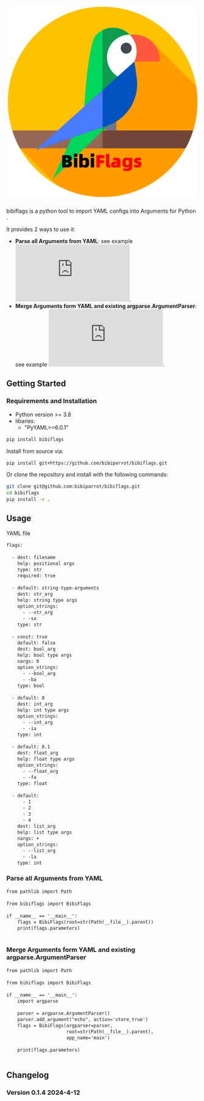 ![bibiflags](https://github.com/bibiparrot/bibiflags/blob/main/docs/source/_static/bibiflags.png)
===

bibiflags is a python tool to import YAML configs into Arguments for Python . 

It provides 2 ways to use it:

- **Parse all Arguments from YAML**:  see example ![main.py](https://github.com/bibiparrot/bibiflags/blob/main/src/examples/main.py).
- **Merge Arguments form YAML and existing argparse.ArgumentParser**:  see example ![prog.py](https://github.com/bibiparrot/bibiflags/blob/main/src/examples/prog.py).

## Getting Started

### Requirements and Installation

- Python version >= 3.8
- libaries:
  * "PyYAML>=6.0.1"

```bash
pip install bibiflags
```

Install from source via:

```bash
pip install git+https://github.com/bibiparrot/bibiflags.git
```


Or clone the repository and install with the following commands:

```bash
git clone git@github.com:bibiparrot/bibiflags.git
cd bibiflags
pip install -e .
```


## Usage

YAML file


```
flags:

  - dest: filename
    help: positional args
    type: str
    required: true
  
  - default: string-type-arguments
    dest: str_arg
    help: string type args
    option_strings:
      - --str_arg
      - -sa
    type: str

  - const: true
    default: false
    dest: bool_arg
    help: bool type args
    nargs: 0
    option_strings:
      - --bool_arg
      - -ba
    type: bool

  - default: 8
    dest: int_arg
    help: int type args
    option_strings:
      - --int_arg
      - -ia
    type: int

  - default: 0.1
    dest: float_arg
    help: float type args
    option_strings:
      - --float_arg
      - -fa
    type: float

  - default:
      - 1
      - 2
      - 3
      - 4
    dest: list_arg
    help: list type args
    nargs: +
    option_strings:
      - --list_arg
      - -la
    type: int
```


### Parse all Arguments from YAML
```
from pathlib import Path

from bibiflags import BibiFlags

if __name__ == '__main__':
    flags = BibiFlags(root=str(Path(__file__).parent))
    print(flags.parameters)


```

### Merge Arguments form YAML and existing argparse.ArgumentParser
```
from pathlib import Path

from bibiflags import BibiFlags

if __name__ == '__main__':
    import argparse

    parser = argparse.ArgumentParser()
    parser.add_argument("echo", action='store_true')
    flags = BibiFlags(argparser=parser,
                      root=str(Path(__file__).parent),
                      app_name='main')

    print(flags.parameters)


```

## Changelog

### Version 0.1.4 2024-4-12